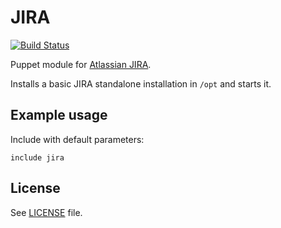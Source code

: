 # JIRA

[![Build
Status](https://secure.travis-ci.org/antonlindstrom/puppet-jira.png)](http://travis-ci.org/antonlindstrom/puppet-jira)

Puppet module for [Atlassian JIRA](https://www.atlassian.com/software/jira).

Installs a basic JIRA standalone installation in `/opt` and starts it.

## Example usage

Include with default parameters:
```
include jira
```

## License

See [LICENSE](LICENSE) file.
